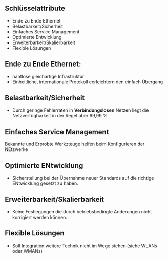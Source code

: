 ## Schlüsselattribute
- Ende zu Ende Ethernet
- Belastbarkeit/Sicherheit
- Einfaches Service Management
- Optimierte Entwicklung
- Erweiterbarkeit/Skalierbarkeit
- Flexible Lösungen

## Ende zu Ende Ethernet:
- nahtlose gleichartige Infrastruktur
- Einheitliche, internationale Protokoll eerleichtern den einfach Übergang

## Belastbarkeit/Sicherheit
- Durch geringe Fehlerraten in **Verbindungslosen** Netzen liegt die
    Netzverfügbarkeit  in der Regel über 99,99 %

## Einfaches Service Management

Bekannte und Erprobte Werkzteuge helfen beim Konfigurieren der NEtzwerke

## Optimierte ENtwicklung

 - Sicherstellung bei der Übernahme neuer Standards auf die richtige ENtwicklung gesetzt zu haben.


 ## Erweiterbarkeit/Skalierbarkeit

 - Keine Festlegungen die durch betriebsbedingte Änderungen nicht korrigiert werden können.

 ## Flexible Lösungen

 - Soll Integration weitere Technik nicht im Wege stehen (siehe WLANs oder WMANs)
